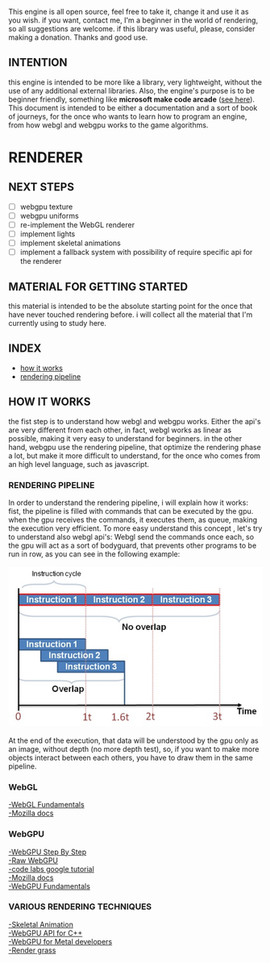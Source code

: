 This engine is all open source, feel free to take it, change it and use it as you wish. if you want, contact me, I'm a beginner in the world of rendering, so all suggestions are welcome. if this library was useful, please, consider making a donation. Thanks and good use.

## INTENTION

this engine is intended to be more like a library, very lightweight, without the use of any additional external libraries. Also, the engine's purpose is to be beginner friendly, something like **microsoft make code arcade** ([see here](https://arcade.makecode.com/)). This document is intended to be either a documentation and a sort of book of journeys, for the once who wants to learn how to program an engine, from how webgl and webgpu works to the game algorithms.

# RENDERER

## NEXT STEPS

- [ ] webgpu texture
- [ ] webgpu uniforms
- [ ] re-implement the WebGL renderer
- [ ] implement lights 
- [ ] implement skeletal animations
- [ ] implement a fallback system with possibility of require specific api for the renderer

## MATERIAL FOR GETTING STARTED 

this material is intended to be the absolute starting point for the once that have never touched rendering before. i will collect all the material that I'm currently using to study here.


## INDEX
- [how it works](#how-it-works)
- [rendering pipeline](#rendering-pipeline)

## HOW IT WORKS

the fist step is to understand how webgl and webgpu works. Either the api's are very different from each other, in fact, webgl works as linear as possible, making it very easy to understand for beginners. in the other hand, webgpu use the rendering pipeline, that optimize the rendering phase a lot, but make it more difficult to understand, for the once who comes from an high level language, such as javascript.

### RENDERING PIPELINE

 In order to understand the rendering pipeline, i will explain how it works: fist, the pipeline is filled with commands that can be executed by the gpu. when the gpu receives the commands, it executes them, as queue, making the execution very efficient. To more easy understand this concept , let's try to understand also webgl api's: Webgl send the commands once each, so the gpu will act as a sort of bodyguard, that prevents other programs to be run in row, as you can see in the following example: <br><br> ![plot](./pipeline.jpg)<br><br>At the end of the execution, that data will be understood by the gpu only as an image, without depth (no more depth test), so, if you want to make more objects interact between each others, you have to draw them in the same pipeline.

### WebGL
[-WebGL Fundamentals](https://webglfundamentals.org/)\
[-Mozilla docs](https://developer.mozilla.org/en-US/docs/Web/API/WebGL_API/Tutorial/Getting_started_with_WebGL)

### WebGPU
[-WebGPU Step By Step](https://github.com/jack1232/WebGPU-Step-By-Step)\
[-Raw WebGPU](https://alain.xyz/blog/raw-webgpu)\
[-code labs google tutorial](https://codelabs.developers.google.com/your-first-webgpu-app#6)\
[-Mozilla docs](https://developer.mozilla.org/en-US/docs/Web/API/WebGPU_API)\
[-WebGPU Fundamentals](https://webgpufundamentals.org/)

### VARIOUS RENDERING TECHNIQUES

[-Skeletal Animation](https://veeenu.github.io/blog/implementing-skeletal-animation/)\
[-WebGPU API for C++](https://eliemichel.github.io/LearnWebGPU/introduction.html)\
[-WebGPU for Metal developers](https://metalbyexample.com/webgpu-part-two/)\
[-Render grass](https://www.youtube.com/watch?v=bp7REZBV4P4&t=401s)

